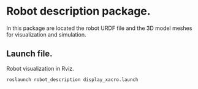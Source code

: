 # Robot description package.
In this package are located the robot URDF file and the 3D model meshes for visualization and simulation.

## Launch file.
Robot visualization in Rviz.
```console
roslaunch robot_description display_xacro.launch
```